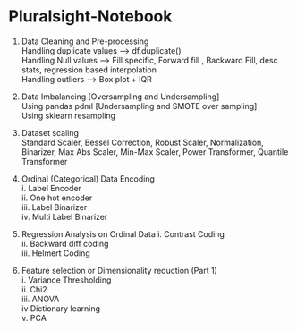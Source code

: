 # Pluralsight-Notebook

1. Data Cleaning and Pre-processing  
Handling duplicate values --> df.duplicate()  
Handling Null values --> Fill specific, Forward fill , Backward Fill, desc stats, regression based interpolation    
Handling outliers --> Box plot + IQR  

2. Data Imbalancing [Oversampling and Undersampling]      
Using pandas pdml [Undersampling and SMOTE over sampling]    
Using sklearn resampling    
  
3. Dataset scaling    
Standard Scaler, Bessel Correction, Robust Scaler, Normalization, Binarizer, Max Abs Scaler, Min-Max Scaler, Power Transformer, Quantile Transformer  

4. Ordinal (Categorical) Data Encoding  
i. Label Encoder  
ii. One hot encoder   
iii. Label Binarizer   
iv. Multi Label Binarizer  
  
5. Regression Analysis on Ordinal Data
i. Contrast Coding  
ii. Backward diff coding  
iii. Helmert Coding  

6. Feature selection or Dimensionality reduction (Part 1)   
i. Variance Thresholding  
ii. Chi2  
iii. ANOVA  
iv Dictionary learning  
v. PCA  

